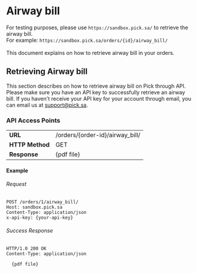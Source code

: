 # Airway bill
For testing purposes, please use `https://sandbox.pick.sa/` to retrieve the airway bill.<br>
For example: `https://sandbox.pick.sa/orders/{id}/airway_bill/`
<br><br>
This document explains on how to retrieve airway bill in your orders.
## Retrieving Airway bill

This section describes on how to retrieve airway bill on Pick through API.
Please make sure you have an API key to successfully retrieve an airway bill. If you haven't receive your API key for your account through email, you can email us at support@pick.sa.

### API Access Points

<table>
  <tr>
    <td><strong>URL</strong></td>
    <td> /orders/{order-id}/airway_bill/ </td>
  </tr>
  <tr>
    <td><strong>HTTP Method</strong></td>
    <td> GET </td>
  </tr>
    <td valign="top"><strong>Response</strong></td>
    <td>
      {pdf file}
    </td>
  </tr>
</table>


#### Example

###### Request

```
POST /orders/1/airway_bill/
Host: sandbox.pick.sa
Content-Type: application/json
x-api-key: {your-api-key}
```

###### Success Response

```
HTTP/1.0 200 OK 
Content-Type: application/json

  {pdf file}
```
